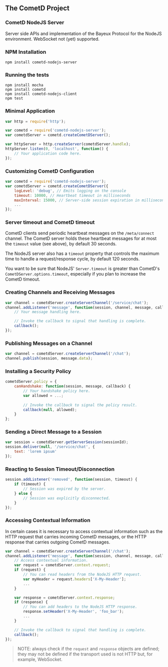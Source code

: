## The CometD Project

### CometD NodeJS Server

Server side APIs and implementation of the Bayeux Protocol for the NodeJS environment.
WebSocket not (yet) supported.

### NPM Installation

```
npm install cometd-nodejs-server
```

### Running the tests

```
npm install mocha
npm install cometd
npm install cometd-nodejs-client
npm test
```

### Minimal Application

```javascript
var http = require('http');

var cometd = require('cometd-nodejs-server');
var cometdServer = cometd.createCometDServer();

var httpServer = http.createServer(cometdServer.handle);
httpServer.listen(0, 'localhost', function() {
    // Your application code here.
});
```

### Customizing CometD Configuration

```javascript
var cometd = require('cometd-nodejs-server');
var cometdServer = cometd.createCometDServer({
    logLevel: 'debug', // Emits logging on the console
    timeout: 10000, // Heartbeat timeout in milliseconds
    maxInterval: 15000, // Server-side session expiration in milliseconds
    ...
});

```

### Server timeout and CometD timeout

CometD clients send periodic heartbeat messages on the `/meta/connect` channel.
The CometD server holds these heartbeat messages for at most the `timeout` value
(see above), by default 30 seconds.

The NodeJS server also has a `timeout` property that controls the maximum time
to handle a request/response cycle, by default 120 seconds.

You want to be sure that NodeJS' `Server.timeout` is greater than CometD's
`CometDServer.options.timeout`, especially if you plan to increase the CometD
timeout.

### Creating Channels and Receiving Messages

```javascript
var channel = cometdServer.createServerChannel('/service/chat');
channel.addListener('message', function(session, channel, message, callback) {
    // Your message handling here.

    // Invoke the callback to signal that handling is complete.
    callback();
});
```

### Publishing Messages on a Channel

```javascript
var channel = cometdServer.createServerChannel('/chat');
channel.publish(session, message.data);
```

### Installing a Security Policy

```javascript
cometdServer.policy = {
    canHandshake: function(session, message, callback) {
        // Your handshake policy here.
        var allowed = ...;
        
        // Invoke the callback to signal the policy result. 
        callback(null, allowed);
    }
};
```

### Sending a Direct Message to a Session

```javascript
var session = cometdServer.getServerSession(sessionId);
session.deliver(null, '/service/chat', {
    text: 'lorem ipsum'
});
```

### Reacting to Session Timeout/Disconnection

```javascript 
session.addListener('removed', function(session, timeout) {
    if (timeout) {
        // Session was expired by the server.
    } else {
        // Session was explicitly disconnected.
    }
});
```

### Accessing Contextual Information

In certain cases it is necessary to access contextual information 
such as the HTTP request that carries incoming CometD messages, or
the HTTP response that carries outgoing CometD messages.

```javascript
var channel = cometdServer.createServerChannel('/chat');
channel.addListener('message', function(session, channel, message, callback) {
    // Access contextual information.
    var request = cometdServer.context.request;
    if (request) {
        // You can read headers from the NodeJS HTTP request.
        var myHeader = request.headers['X-My-Header'];
        ...
    }

    var response = cometdServer.context.response;
    if (response) {
        // You can add headers to the NodeJS HTTP response.
        response.setHeader('X-My-Header', 'foo_bar');
        ...
    }

    // Invoke the callback to signal that handling is complete.
    callback();
});
```

> NOTE: always check if the `request` and `response` objects are defined;
they may not be defined if the transport used is not HTTP but, for example,
WebSocket.
